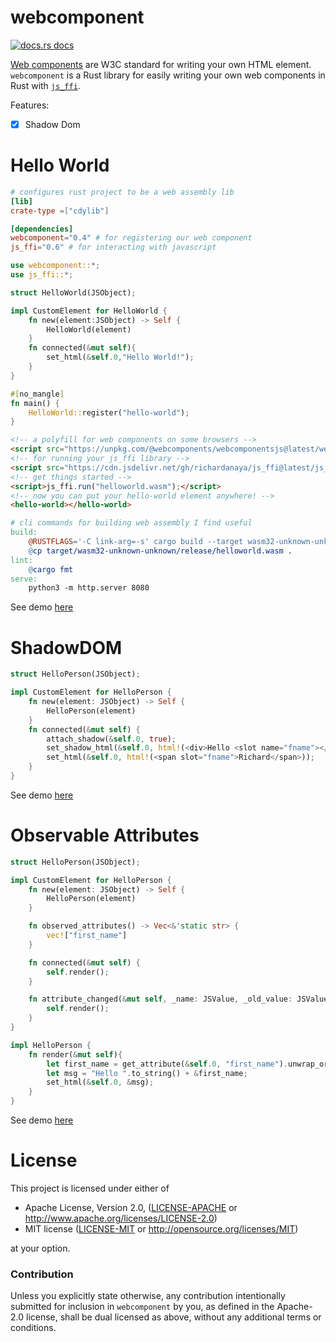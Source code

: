 # webcomponent

<a href="https://docs.rs/webcomponent"><img src="https://img.shields.io/badge/docs-latest-blue.svg?style=flat-square" alt="docs.rs docs" /></a>

[Web components](https://www.webcomponents.org/) are W3C standard for writing your own HTML element. `webcomponent` is a Rust library for easily writing your own web components in Rust with [`js_ffi`](https://github.com/richardanaya/js_ffi).

Features:
- [x] Shadow Dom

# Hello World
```toml
# configures rust project to be a web assembly lib
[lib]
crate-type =["cdylib"]

[dependencies]
webcomponent="0.4" # for registering our web component
js_ffi="0.6" # for interacting with javascript
```
```rust
use webcomponent::*;
use js_ffi::*;

struct HelloWorld(JSObject);

impl CustomElement for HelloWorld {
    fn new(element:JSObject) -> Self {
        HelloWorld(element)
    }
    fn connected(&mut self){
        set_html(&self.0,"Hello World!");
    }
}

#[no_mangle]
fn main() {
    HelloWorld::register("hello-world");
}
```
```html
<!-- a polyfill for web components on some browsers -->
<script src="https://unpkg.com/@webcomponents/webcomponentsjs@latest/webcomponents-loader.js"></script>
<!-- for running your js_ffi library -->
<script src="https://cdn.jsdelivr.net/gh/richardanaya/js_ffi@latest/js_ffi.js"></script>
<!-- get things started -->
<script>js_ffi.run("helloworld.wasm");</script>
<!-- now you can put your hello-world element anywhere! -->
<hello-world></hello-world>
```
```makefile
# cli commands for building web assembly I find useful
build:
	@RUSTFLAGS='-C link-arg=-s' cargo build --target wasm32-unknown-unknown --release
	@cp target/wasm32-unknown-unknown/release/helloworld.wasm .
lint:
	@cargo fmt
serve:
	python3 -m http.server 8080
```


See demo [here](https://richardanaya.github.io/webcomponent/examples/helloworld/)

# ShadowDOM

```rust
struct HelloPerson(JSObject);

impl CustomElement for HelloPerson {
    fn new(element: JSObject) -> Self {
        HelloPerson(element)
    }
    fn connected(&mut self) {
        attach_shadow(&self.0, true);
        set_shadow_html(&self.0, html!(<div>Hello <slot name="fname"></slot>!</div>));
        set_html(&self.0, html!(<span slot="fname">Richard</span>));
    }
}
```

See demo [here](https://richardanaya.github.io/webcomponent/examples/shadowdom/)

# Observable Attributes

```rust
struct HelloPerson(JSObject);

impl CustomElement for HelloPerson {
    fn new(element: JSObject) -> Self {
        HelloPerson(element)
    }

    fn observed_attributes() -> Vec<&'static str> {
        vec!["first_name"]
    }

    fn connected(&mut self) {
        self.render();
    }

    fn attribute_changed(&mut self, _name: JSValue, _old_value: JSValue, _new_value: JSValue) {
        self.render();
    }
}

impl HelloPerson {
    fn render(&mut self){
        let first_name = get_attribute(&self.0, "first_name").unwrap_or("human".to_string());
        let msg = "Hello ".to_string() + &first_name;
        set_html(&self.0, &msg);
    }
}
```

See demo [here](https://richardanaya.github.io/webcomponent/examples/observable_attributes/)

# License

This project is licensed under either of

 * Apache License, Version 2.0, ([LICENSE-APACHE](LICENSE-APACHE) or
   http://www.apache.org/licenses/LICENSE-2.0)
 * MIT license ([LICENSE-MIT](LICENSE-MIT) or
   http://opensource.org/licenses/MIT)

at your option.

### Contribution

Unless you explicitly state otherwise, any contribution intentionally submitted
for inclusion in `webcomponent` by you, as defined in the Apache-2.0 license, shall be
dual licensed as above, without any additional terms or conditions.

